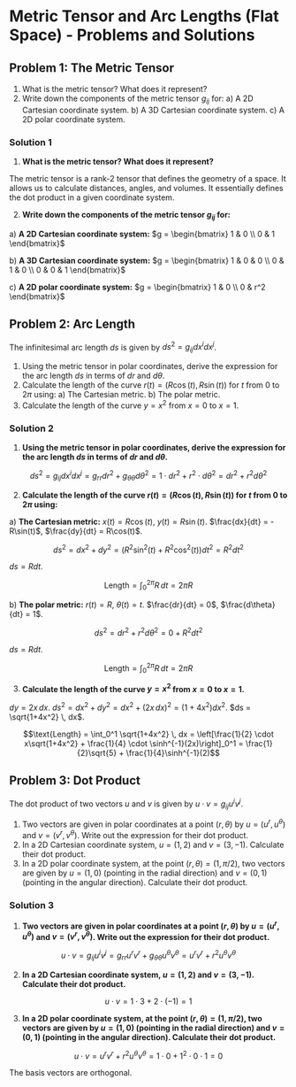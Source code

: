 # Metric Tensor and Arc Lengths (Flat Space) - Problems and Solutions

## Problem 1: The Metric Tensor

1. What is the metric tensor? What does it represent?
2. Write down the components of the metric tensor $g_{ij}$ for:
   a) A 2D Cartesian coordinate system.
   b) A 3D Cartesian coordinate system.
   c) A 2D polar coordinate system.

### Solution 1

1. **What is the metric tensor? What does it represent?**

The metric tensor is a rank-2 tensor that defines the geometry of a space. It allows us to calculate distances, angles, and volumes. It essentially defines the dot product in a given coordinate system.

2. **Write down the components of the metric tensor $g_{ij}$ for:**

a) **A 2D Cartesian coordinate system:** $g = \begin{bmatrix} 1 & 0 \\ 0 & 1 \end{bmatrix}$

b) **A 3D Cartesian coordinate system:** $g = \begin{bmatrix} 1 & 0 & 0 \\ 0 & 1 & 0 \\ 0 & 0 & 1 \end{bmatrix}$

c) **A 2D polar coordinate system:** $g = \begin{bmatrix} 1 & 0 \\ 0 & r^2 \end{bmatrix}$

## Problem 2: Arc Length

The infinitesimal arc length $ds$ is given by $ds^2 = g_{ij} dx^i dx^j$.

1. Using the metric tensor in polar coordinates, derive the expression for the arc length $ds$ in terms of $dr$ and $d\theta$.
2. Calculate the length of the curve $r(t) = (R\cos(t), R\sin(t))$ for $t$ from 0 to $2\pi$ using:
   a) The Cartesian metric.
   b) The polar metric.
3. Calculate the length of the curve $y = x^2$ from $x=0$ to $x=1$.

### Solution 2

1. **Using the metric tensor in polar coordinates, derive the expression for the arc length $ds$ in terms of $dr$ and $d\theta$.**

$$ds^2 = g_{ij} dx^i dx^j = g_{rr} dr^2 + g_{\theta\theta} d\theta^2 = 1 \cdot dr^2 + r^2 \cdot d\theta^2 = dr^2 + r^2 d\theta^2$$

2. **Calculate the length of the curve $r(t) = (R\cos(t), R\sin(t))$ for $t$ from 0 to $2\pi$ using:**

a) **The Cartesian metric:** $x(t) = R\cos(t)$, $y(t) = R\sin(t)$. $\frac{dx}{dt} = -R\sin(t)$, $\frac{dy}{dt} = R\cos(t)$. 

$$ds^2 = dx^2 + dy^2 = (R^2\sin^2(t) + R^2\cos^2(t))dt^2 = R^2 dt^2$$

$ds = R dt$. 

$$\text{Length} = \int_0^{2\pi} R \, dt = 2\pi R$$

b) **The polar metric:** $r(t) = R$, $\theta(t) = t$. $\frac{dr}{dt} = 0$, $\frac{d\theta}{dt} = 1$. 

$$ds^2 = dr^2 + r^2 d\theta^2 = 0 + R^2 dt^2$$

$ds = R dt$. 

$$\text{Length} = \int_0^{2\pi} R \, dt = 2\pi R$$

3. **Calculate the length of the curve $y = x^2$ from $x=0$ to $x=1$.**

$dy = 2x \, dx$. $ds^2 = dx^2 + dy^2 = dx^2 + (2x \, dx)^2 = (1 + 4x^2) dx^2$. $ds = \sqrt{1+4x^2} \, dx$.

$$\text{Length} = \int_0^1 \sqrt{1+4x^2} \, dx = \left[\frac{1}{2} \cdot x\sqrt{1+4x^2} + \frac{1}{4} \cdot \sinh^{-1}(2x)\right]_0^1 = \frac{1}{2}\sqrt{5} + \frac{1}{4}\sinh^{-1}(2)$$

## Problem 3: Dot Product

The dot product of two vectors $u$ and $v$ is given by $u \cdot v = g_{ij} u^i v^j$.

1. Two vectors are given in polar coordinates at a point $(r, \theta)$ by $u = (u^r, u^\theta)$ and $v = (v^r, v^\theta)$. Write out the expression for their dot product.
2. In a 2D Cartesian coordinate system, $u = (1, 2)$ and $v = (3, -1)$. Calculate their dot product.
3. In a 2D polar coordinate system, at the point $(r, \theta) = (1, \pi/2)$, two vectors are given by $u = (1, 0)$ (pointing in the radial direction) and $v = (0, 1)$ (pointing in the angular direction). Calculate their dot product.

### Solution 3

1. **Two vectors are given in polar coordinates at a point $(r, \theta)$ by $u = (u^r, u^\theta)$ and $v = (v^r, v^\theta)$. Write out the expression for their dot product.**

$$u \cdot v = g_{ij} u^i v^j = g_{rr}u^r v^r + g_{\theta\theta}u^\theta v^\theta = u^r v^r + r^2 u^\theta v^\theta$$

2. **In a 2D Cartesian coordinate system, $u = (1, 2)$ and $v = (3, -1)$. Calculate their dot product.**

$$u \cdot v = 1 \cdot 3 + 2 \cdot (-1) = 1$$

3. **In a 2D polar coordinate system, at the point $(r, \theta) = (1, \pi/2)$, two vectors are given by $u = (1, 0)$ (pointing in the radial direction) and $v = (0, 1)$ (pointing in the angular direction). Calculate their dot product.**

$$u \cdot v = u^r v^r + r^2 u^\theta v^\theta = 1 \cdot 0 + 1^2 \cdot 0 \cdot 1 = 0$$

The basis vectors are orthogonal.